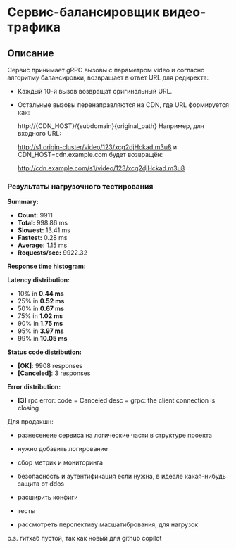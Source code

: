 # Сервис-балансировщик видео-трафика

## Описание

Cервис принимает gRPC вызовы с параметром video и согласно алгоритму
балансировки, возвращает в ответ URL для редиректа:

- Каждый 10-й вызов возвращат оригинальный URL.

- Остальные вызовы перенаправляются на CDN, где URL формируется как:

  http://{CDN_HOST}/{subdomain}{original_path} Например, для входного URL:

  http://s1.origin-cluster/video/123/xcg2djHckad.m3u8 и CDN_HOST=cdn.example.com
  будет возвращён:

  http://cdn.example.com/s1/video/123/xcg2djHckad.m3u8

### Результаты нагрузочного тестирования

**Summary:**

- **Count:** 9911
- **Total:** 998.86 ms
- **Slowest:** 13.41 ms
- **Fastest:** 0.28 ms
- **Average:** 1.15 ms
- **Requests/sec:** 9922.32

**Response time histogram:**

**Latency distribution:**

- 10% in **0.44 ms**
- 25% in **0.52 ms**
- 50% in **0.67 ms**
- 75% in **1.02 ms**
- 90% in **1.75 ms**
- 95% in **3.97 ms**
- 99% in **10.05 ms**

**Status code distribution:**

- **[OK]**: 9908 responses
- **[Canceled]**: 3 responses

**Error distribution:**

- **[3]** rpc error: code = Canceled desc = grpc: the client connection is
  closing

Для продакшн:

- разнесенеие сервиса на логические части в структуре проекта

- нужно добавить логирование

- сбор метрик и мониторинга

- безопасность и аутентификация если нужна, в идеале какая-нибудь защита от ddos

- расширить конфиги

- тесты

- рассмотреть перспективу масшатибрования, для нагрузок

p.s. гитхаб пустой, так как новый для github copilot
